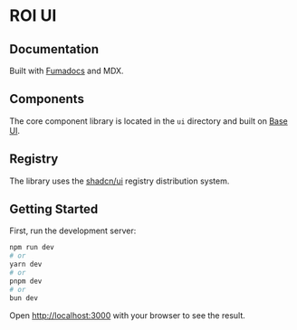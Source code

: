 # ROI UI

## Documentation

Built with [Fumadocs](https://fumadocs.dev/) and MDX.


##  Components

The core component library is located in the `ui` directory and built on [Base UI](https://base-ui.com/).

##  Registry

The library uses the [shadcn/ui](https://ui.shadcn.com/) registry distribution system.

## Getting Started

First, run the development server:

```bash
npm run dev
# or
yarn dev
# or
pnpm dev
# or
bun dev
```

Open [http://localhost:3000](http://localhost:3000) with your browser to see the result.
